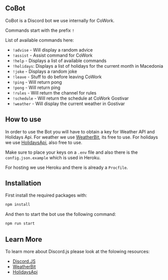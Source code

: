 ## CoBot

CoBot is a Discord bot we use internally for CoWork.

Commands start with the prefix `!`

List of available commands here:
- `!advise` - Will display a random advice
- `!assist` - Assist command for CoWork
- `!help` - Displays a list of available commands
- `!holidays`: Displays a list of holidays for the current  month in Macedonia
- `!joke` - Displays a random joke
- `!leave` - Stuff to do before leaving CoWork
- `!ping` - Will return pong
- `!pong` - Will return ping
- `!rules` - Will return the channel for rules
- `!schedule` - Will return the schedule at CoWork Gostivar
- `!weather` - Will display the current weather in Gostivar

## How to use

In order to use the Bot you will have to obtain a key for Weather API and Holidays Api.
For weather we use [WeatherBit](https://www.weatherbit.io/), its free to use.
For holidays we use [HolidaysApi](https://holidayapi.com/), also free to use.

Make sure to place your keys on a `.env` file and also there is the `config.json.example` which is used in Heroku.

For hosting we use Heroku and there is already a `Procfile`.

## Installation
First install the required packages with:

```bash
npm install
```

And then to start the bot use the following command:
```bash
npm run start
```

## Learn More

To learn more about Discord.js please look at the folowing resources:

- [Discord.JS](https://discord.js.org/)
- [WeatherBit](https://www.weatherbit.io/api/weather-current)
- [HolidaysApi](https://holidayapi.com/docs)